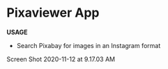 # Pixaviewer App

**USAGE**

* Search Pixabay for images in an Instagram format



Screen Shot 2020-11-12 at 9.17.03 AM
